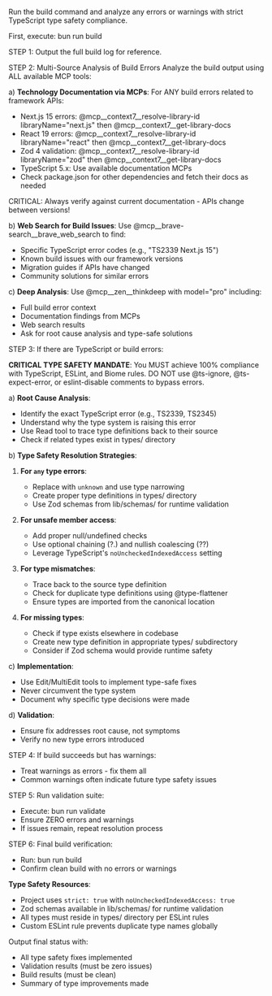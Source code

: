 Run the build command and analyze any errors or warnings with strict TypeScript type safety compliance.

First, execute: bun run build

STEP 1: Output the full build log for reference.

STEP 2: Multi-Source Analysis of Build Errors
Analyze the build output using ALL available MCP tools:

a) **Technology Documentation via MCPs**:
   For ANY build errors related to framework APIs:
   - Next.js 15 errors: @mcp__context7__resolve-library-id libraryName="next.js" then @mcp__context7__get-library-docs
   - React 19 errors: @mcp__context7__resolve-library-id libraryName="react" then @mcp__context7__get-library-docs
   - Zod 4 validation: @mcp__context7__resolve-library-id libraryName="zod" then @mcp__context7__get-library-docs
   - TypeScript 5.x: Use available documentation MCPs
   - Check package.json for other dependencies and fetch their docs as needed
   
   CRITICAL: Always verify against current documentation - APIs change between versions!

b) **Web Search for Build Issues**:
   Use @mcp__brave-search__brave_web_search to find:
   - Specific TypeScript error codes (e.g., "TS2339 Next.js 15")
   - Known build issues with our framework versions
   - Migration guides if APIs have changed
   - Community solutions for similar errors

c) **Deep Analysis**:
   Use @mcp__zen__thinkdeep with model="pro" including:
   - Full build error context
   - Documentation findings from MCPs
   - Web search results
   - Ask for root cause analysis and type-safe solutions

STEP 3: If there are TypeScript or build errors:

**CRITICAL TYPE SAFETY MANDATE**: You MUST achieve 100% compliance with TypeScript, ESLint, and Biome rules. DO NOT use @ts-ignore, @ts-expect-error, or eslint-disable comments to bypass errors.

a) **Root Cause Analysis**:
   - Identify the exact TypeScript error (e.g., TS2339, TS2345)
   - Understand why the type system is raising this error
   - Use Read tool to trace type definitions back to their source
   - Check if related types exist in types/ directory

b) **Type Safety Resolution Strategies**:
   1. **For `any` type errors**: 
      - Replace with `unknown` and use type narrowing
      - Create proper type definitions in types/ directory
      - Use Zod schemas from lib/schemas/ for runtime validation
   
   2. **For unsafe member access**:
      - Add proper null/undefined checks
      - Use optional chaining (?.) and nullish coalescing (??)
      - Leverage TypeScript's `noUncheckedIndexedAccess` setting
   
   3. **For type mismatches**:
      - Trace back to the source type definition
      - Check for duplicate type definitions using @type-flattener
      - Ensure types are imported from the canonical location
   
   4. **For missing types**:
      - Check if type exists elsewhere in codebase
      - Create new type definition in appropriate types/ subdirectory
      - Consider if Zod schema would provide runtime safety

c) **Implementation**:
   - Use Edit/MultiEdit tools to implement type-safe fixes
   - Never circumvent the type system
   - Document why specific type decisions were made

d) **Validation**:
   - Ensure fix addresses root cause, not symptoms
   - Verify no new type errors introduced

STEP 4: If build succeeds but has warnings:
   - Treat warnings as errors - fix them all
   - Common warnings often indicate future type safety issues

STEP 5: Run validation suite:
   - Execute: bun run validate
   - Ensure ZERO errors and warnings
   - If issues remain, repeat resolution process

STEP 6: Final build verification:
   - Run: bun run build
   - Confirm clean build with no errors or warnings

**Type Safety Resources**:
- Project uses `strict: true` with `noUncheckedIndexedAccess: true`
- Zod schemas available in lib/schemas/ for runtime validation
- All types must reside in types/ directory per ESLint rules
- Custom ESLint rule prevents duplicate type names globally

Output final status with:
- All type safety fixes implemented
- Validation results (must be zero issues)
- Build results (must be clean)
- Summary of type improvements made
